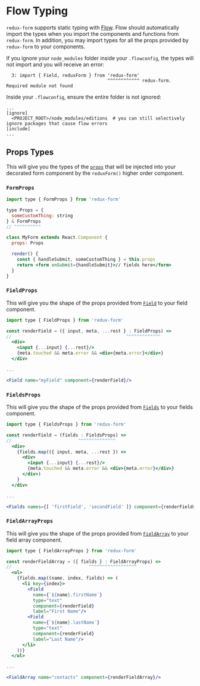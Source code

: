 # Flow Typing

`redux-form` supports static typing with [Flow](https://flow.org). Flow should
automatically import the types when you import the components and functions from
`redux-form`. In addition, you may import types for all the props provided by
`redux-form` to your components.

If you ignore your `node_modules` folder inside your `.flowconfig`, the types will not import and you will receive an error:

```
  3: import { Field, reduxForm } from 'redux-form'
                                      ^^^^^^^^^^^^ redux-form. Required module not found
```

Inside your `.flowconfig`, ensure the entire folder is not ignored:

```
...
[ignore]
  <PROJECT_ROOT>/node_modules/editions  # you can still selectively ignore packages that cause flow errors
[include]
...
```

## Props Types

This will give you the types of the
[`props`](http://redux-form.com/8.0.0/docs/api/Props.md/) that will be injected
into your decorated form component by the `reduxForm()` higher order component.

### `FormProps`

```jsx
import type { FormProps } from 'redux-form'

type Props = {
  someCustomThing: string
} & FormProps
// ^^^^^^^^^^

class MyForm extends React.Component {
  props: Props

  render() {
    const { handleSubmit, someCustomThing } = this.props
    return <form onSubmit={handleSubmit}>// fields here</form>
  }
}
```

### `FieldProps`

This will give you the shape of the props provided from
[`Field`](http://redux-form.com/8.0.0/docs/api/Field.md/) to your field
component.

```jsx
import type { FieldProps } from 'redux-form'

const renderField = ({ input, meta, ...rest } : FieldProps) =>
//                                           ^^^^^^^^^^^^^
  <div>
    <input {...input} {...rest}/>
    {meta.touched && meta.error && <div>{meta.error}</div>}
  </div>

...

<Field name="myField" component={renderField}/>
```

### `FieldsProps`

This will give you the shape of the props provided from
[`Fields`](http://redux-form.com/8.0.0/docs/api/Fields.md/) to your fields
component.

```jsx
import type { FieldsProps } from 'redux-form'

const renderField = (fields : FieldsProps) =>
//                         ^^^^^^^^^^^^^^
  <div>
    {fields.map(({ input, meta, ...rest }) =>
      <div>
        <input {...input} {...rest}/>
        {meta.touched && meta.error && <div>{meta.error}</div>}
      </div>)
    }
  </div>

...

<Fields names={[ 'firstField', 'secondField' ]} component={renderFields}/>
```

### `FieldArrayProps`

This will give you the shape of the props provided from
[`FieldArray`](http://redux-form.com/8.0.0/docs/api/FieldArray.md/) to your
field array component.

```jsx
import type { FieldArrayProps } from 'redux-form'

const renderFieldArray = ({ fields } : FieldArrayProps) =>
//                             ^^^^^^^^^^^^^^^^^^
  <ul>
    {fields.map((name, index, fields) => (
      <li key={index}>
        <Field
          name={`${name}.firstName`}
          type="text"
          component={renderField}
          label="First Name"/>
        <Field
          name={`${name}.lastName`}
          type="text"
          component={renderField}
          label="Last Name"/>
      </li>
    ))}
  </ul>

...

<FieldArray name="contacts" component={renderFieldArray}/>
```
